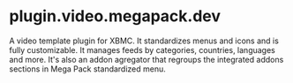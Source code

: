 plugin.video.megapack.dev
=========================

A video template plugin for XBMC. It standardizes menus and icons and is fully customizable. It manages feeds by categories, countries, languages and more.  It's also an addon agregator that regroups the integrated addons sections in Mega Pack standardized menu.

